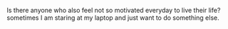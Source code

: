 Is there anyone who also feel not so motivated everyday to live their life? sometimes I am staring at my laptop and just want to do something else.
